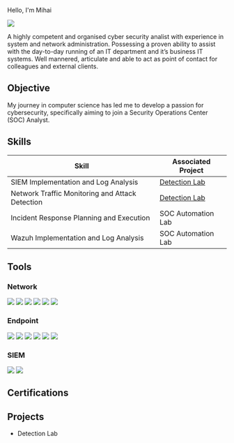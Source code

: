  Hello, I'm Mihai

<a href="https://www.linkedin.com/in/mihai-marius-nicolaescu-30704b194"><img src="https://img.shields.io/badge/-LinkedIn-0072b1?&style=for-the-badge&logo=linkedin&logoColor=white" /></a>

A highly competent and organised cyber security analist with experience in system and network administration. Possessing a proven ability to assist with the day-to-day running of an IT department and it’s business IT systems. Well mannered, articulate and able to act as point of contact for colleagues and external clients.

## Objective

My journey in computer science has led me to develop a passion for cybersecurity, specifically aiming to join a Security Operations Center (SOC) Analyst.

## Skills

| Skill                                         | Associated Project         |
|-----------------------------------------------|----------------------------|
| SIEM Implementation and Log Analysis          | <a href="https://google.com">Detection Lab</a>|
| Network Traffic Monitoring and Attack Detection | <a href="https://google.com">Detection Lab</a>|
| Incident Response Planning and Execution      | SOC Automation Lab|
| Wazuh Implementation and Log Analysis         | SOC Automation Lab|

## Tools

### Network
<div>
    <img src="https://img.shields.io/badge/-Wireshark-1679A7?&style=for-the-badge&logo=Wireshark&logoColor=white" />
    <img src="https://img.shields.io/badge/-Suricata-EF3B2D?&style=for-the-badge&logo=Suricata&logoColor=white" />
    <img src="https://img.shields.io/badge/-Zeek-777BB4?&style=for-the-badge&logo=Zeek&logoColor=white" />
    <img src="https://img.shields.io/badge/-Fortinet-777BB4?&style=for-the-badge&logo=Fortinet&logoColor=white" />
    <img src="https://img.shields.io/badge/-Ubiquiti-777BB4?&style=for-the-badge&logo=Ubiquiti&logoColor=white" />
    <img src="https://img.shields.io/badge/-Jira-777BB4?&style=for-the-badge&logo=Jira&logoColor=white" />
</div>

### Endpoint
<div>
    <img src="https://img.shields.io/badge/-Microsoft_Defender_for_Endpoint-00A4EF?&style=for-the-badge&logo=Microsoft&logoColor=white" />
    <img src="https://img.shields.io/badge/-Bitdefender-4B275F?&style=for-the-badge&logo=Velociraptor&logoColor=white" />
    <img src="https://img.shields.io/badge/-Eset-4B275F?&style=for-the-badge&logo=Velociraptor&logoColor=white" />
    <img src="https://img.shields.io/badge/-Windows Administration-4B275F?&style=for-the-badge&logo=Velociraptor&logoColor=white" />  
    <img src="https://img.shields.io/badge/-Linux Administration-4B275F?&style=for-the-badge&logo=Velociraptor&logoColor=white" />
    <img src="https://img.shields.io/badge/-Virtualization-4B275F?&style=for-the-badge&logo=Velociraptor&logoColor=white" />
</div>

### SIEM
<div>
    <img src="https://img.shields.io/badge/-Splunk-000000?&style=for-the-badge&logo=Splunk&logoColor=white" />
    <img src="https://img.shields.io/badge/-Elastic-005571?&style=for-the-badge&logo=Elastic&logoColor=white" />
</div>

## Certifications


## Projects
- Detection Lab
